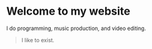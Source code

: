 # Welcome to my website

I do programming, music production, and video editing.
> I like to exist.

